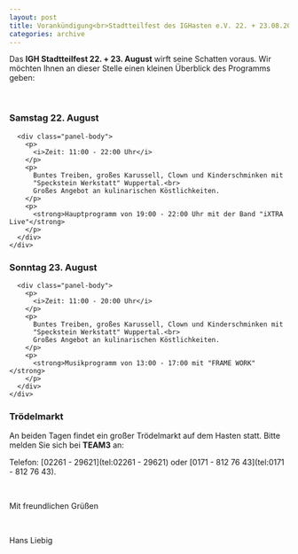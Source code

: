 ```yaml
---
layout: post
title: Vorankündigung<br>Stadtteilfest des IGHasten e.V. 22. + 23.08.2015<br><span class="badge">Zeiten geändert</span>
categories: archive
---
```


Das **IGH Stadtteilfest 22. + 23. August** wirft seine Schatten voraus. Wir möchten
Ihnen an dieser Stelle einen kleinen Überblick des Programms geben:

&nbsp;

<div class="row">
  <div class="col-md-6">
    <div class="panel panel-default">
      <div class="panel-heading">
        <h3 class="panel-title">Samstag 22. August</h3>
      </div>

      <div class="panel-body">
        <p>
          <i>Zeit: 11:00 - 22:00 Uhr</i>
        </p>
        <p>
          Buntes Treiben, großes Karussell, Clown und Kinderschminken mit
          "Speckstein Werkstatt" Wuppertal.<br>
          Großes Angebot an kulinarischen Köstlichkeiten.
        </p>
        <p>
          <strong>Hauptprogramm von 19:00 - 22:00 Uhr mit der Band "iXTRA Live"</strong>
        </p>
      </div>
    </div>
  </div>

  <div class="col-md-6">
    <div class="panel panel-default">
      <div class="panel-heading">
        <h3 class="panel-title">Sonntag 23. August</h3>
      </div>

      <div class="panel-body">
        <p>
          <i>Zeit: 11:00 - 20:00 Uhr</i>
        </p>
        <p>
          Buntes Treiben, großes Karussell, Clown und Kinderschminken mit
          "Speckstein Werkstatt" Wuppertal.<br>
          Großes Angebot an kulinarischen Köstlichkeiten.
        </p>
        <p>
          <strong>Musikprogramm von 13:00 - 17:00 mit "FRAME WORK"</strong>
        </p>
      </div>
    </div>
  </div>
</div>

### Trödelmarkt
An beiden Tagen findet ein großer Trödelmarkt auf dem Hasten statt. Bitte melden Sie sich bei
**TEAM3** an:

Telefon: [02261 - 29621](tel:02261 - 29621) oder [0171 - 812 76 43](tel:0171 - 812 76 43).

&nbsp;

Mit freundlichen Grüßen

&nbsp;

Hans Liebig
